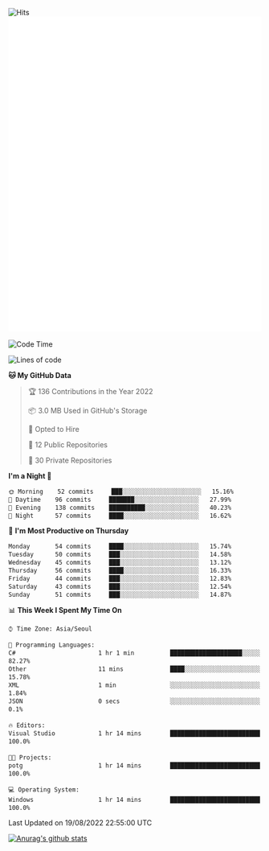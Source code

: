 ![Hits](https://hits.seeyoufarm.com/api/count/incr/badge.svg?url=https%3A%2F%2Fgithub.com%2Fkokose1234&count_bg=%2379C83D&title_bg=%23555555&icon=apple.svg&icon_color=%23E7E7E7&title=hits&edge_flat=false)
<br/>
![Metrics](https://github.com/kokose1234/kokose1234/blob/main/github-metrics.svg)

<!--START_SECTION:waka-->
![Code Time](http://img.shields.io/badge/Code%20Time-666%20hrs%206%20mins-blue)

![Lines of code](https://img.shields.io/badge/From%20Hello%20World%20I%27ve%20Written-937%20Thousand%20lines%20of%20code-blue)

**🐱 My GitHub Data** 

> 🏆 136 Contributions in the Year 2022
 > 
> 📦 3.0 MB Used in GitHub's Storage 
 > 
> 💼 Opted to Hire
 > 
> 📜 12 Public Repositories 
 > 
> 🔑 30 Private Repositories  
 > 
**I'm a Night 🦉** 

```text
🌞 Morning    52 commits     ███░░░░░░░░░░░░░░░░░░░░░░   15.16% 
🌆 Daytime    96 commits     ███████░░░░░░░░░░░░░░░░░░   27.99% 
🌃 Evening    138 commits    ██████████░░░░░░░░░░░░░░░   40.23% 
🌙 Night      57 commits     ████░░░░░░░░░░░░░░░░░░░░░   16.62%

```
📅 **I'm Most Productive on Thursday** 

```text
Monday       54 commits     ████░░░░░░░░░░░░░░░░░░░░░   15.74% 
Tuesday      50 commits     ███░░░░░░░░░░░░░░░░░░░░░░   14.58% 
Wednesday    45 commits     ███░░░░░░░░░░░░░░░░░░░░░░   13.12% 
Thursday     56 commits     ████░░░░░░░░░░░░░░░░░░░░░   16.33% 
Friday       44 commits     ███░░░░░░░░░░░░░░░░░░░░░░   12.83% 
Saturday     43 commits     ███░░░░░░░░░░░░░░░░░░░░░░   12.54% 
Sunday       51 commits     ███░░░░░░░░░░░░░░░░░░░░░░   14.87%

```


📊 **This Week I Spent My Time On** 

```text
⌚︎ Time Zone: Asia/Seoul

💬 Programming Languages: 
C#                       1 hr 1 min          ████████████████████░░░░░   82.27% 
Other                    11 mins             ████░░░░░░░░░░░░░░░░░░░░░   15.78% 
XML                      1 min               ░░░░░░░░░░░░░░░░░░░░░░░░░   1.84% 
JSON                     0 secs              ░░░░░░░░░░░░░░░░░░░░░░░░░   0.1%

🔥 Editors: 
Visual Studio            1 hr 14 mins        █████████████████████████   100.0%

🐱‍💻 Projects: 
potg                     1 hr 14 mins        █████████████████████████   100.0%

💻 Operating System: 
Windows                  1 hr 14 mins        █████████████████████████   100.0%

```


 Last Updated on 19/08/2022 22:55:00 UTC
<!--END_SECTION:waka-->

[![Anurag's github stats](https://github-readme-stats.vercel.app/api?username=kokose1234&theme=dracula)](https://github.com/anuraghazra/github-readme-stats)



	
